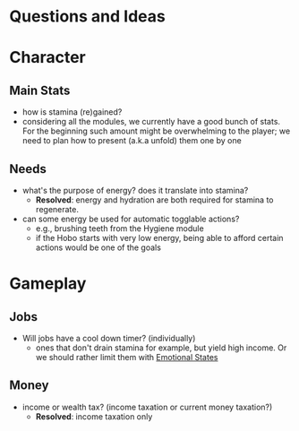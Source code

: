 # Questions and Ideas

# Character

## Main Stats

- how is stamina (re)gained?
- considering all the modules, we currently have a good bunch of stats. For the beginning such amount might be overwhelming to the player; we need to plan how to present (a.k.a unfold) them one by one

## Needs

- what's the purpose of energy? does it translate into stamina?
    - **Resolved**: energy and hydration are both required for stamina to regenerate.
- can some energy be used for automatic togglable actions?
    - e.g., brushing teeth from the Hygiene module
    - if the Hobo starts with very low energy, being able to afford certain actions would be one of the goals

# Gameplay

## Jobs

- Will jobs have a cool down timer? (individually)
    - ones that don't drain stamina for example, but yield high income. Or we should rather limit them with [Emotional States](https://www.notion.so/bcd801cf-b933-418b-819d-3c163a8c8b7d)

## Money

- income or wealth tax? (income taxation or current money taxation?)
    - **Resolved**: income taxation only